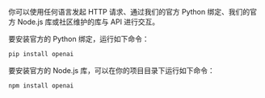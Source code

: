 你可以使用任何语言发起 HTTP 请求、通过我们的官方 Python 绑定、我们的官方 Node.js 库或社区维护的库与 API 进行交互。

要安装官方的 Python 绑定，运行如下命令：
```bash
pip install openai
```

要安装官方的 Node.js 库，可以在你的项目目录下运行如下命令：
```bash
npm install openai
```